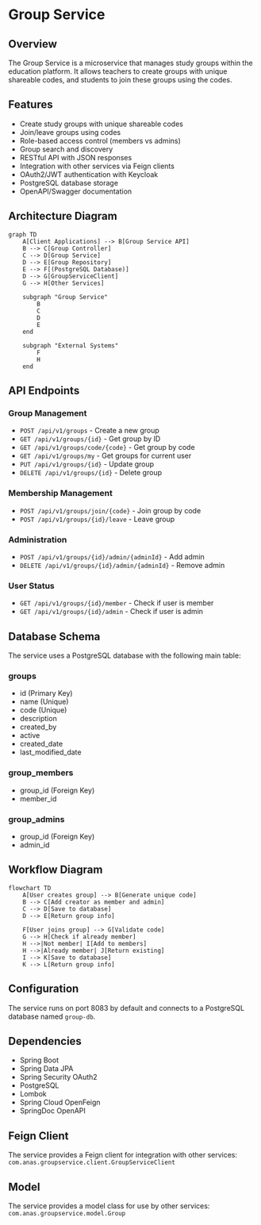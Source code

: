 # Group Service

## Overview
The Group Service is a microservice that manages study groups within the education platform. It allows teachers to create groups with unique shareable codes, and students to join these groups using the codes.

## Features
- Create study groups with unique shareable codes
- Join/leave groups using codes
- Role-based access control (members vs admins)
- Group search and discovery
- RESTful API with JSON responses
- Integration with other services via Feign clients
- OAuth2/JWT authentication with Keycloak
- PostgreSQL database storage
- OpenAPI/Swagger documentation

## Architecture Diagram
```mermaid
graph TD
    A[Client Applications] --> B[Group Service API]
    B --> C[Group Controller]
    C --> D[Group Service]
    D --> E[Group Repository]
    E --> F[(PostgreSQL Database)]
    D --> G[GroupServiceClient]
    G --> H[Other Services]
    
    subgraph "Group Service"
        B
        C
        D
        E
    end
    
    subgraph "External Systems"
        F
        H
    end
```

## API Endpoints

### Group Management
- `POST /api/v1/groups` - Create a new group
- `GET /api/v1/groups/{id}` - Get group by ID
- `GET /api/v1/groups/code/{code}` - Get group by code
- `GET /api/v1/groups/my` - Get groups for current user
- `PUT /api/v1/groups/{id}` - Update group
- `DELETE /api/v1/groups/{id}` - Delete group

### Membership Management
- `POST /api/v1/groups/join/{code}` - Join group by code
- `POST /api/v1/groups/{id}/leave` - Leave group

### Administration
- `POST /api/v1/groups/{id}/admin/{adminId}` - Add admin
- `DELETE /api/v1/groups/{id}/admin/{adminId}` - Remove admin

### User Status
- `GET /api/v1/groups/{id}/member` - Check if user is member
- `GET /api/v1/groups/{id}/admin` - Check if user is admin

## Database Schema
The service uses a PostgreSQL database with the following main table:

### groups
- id (Primary Key)
- name (Unique)
- code (Unique)
- description
- created_by
- active
- created_date
- last_modified_date

### group_members
- group_id (Foreign Key)
- member_id

### group_admins
- group_id (Foreign Key)
- admin_id

## Workflow Diagram
```mermaid
flowchart TD
    A[User creates group] --> B[Generate unique code]
    B --> C[Add creator as member and admin]
    C --> D[Save to database]
    D --> E[Return group info]
    
    F[User joins group] --> G[Validate code]
    G --> H[Check if already member]
    H -->|Not member| I[Add to members]
    H -->|Already member| J[Return existing]
    I --> K[Save to database]
    K --> L[Return group info]
```

## Configuration
The service runs on port 8083 by default and connects to a PostgreSQL database named `group-db`.

## Dependencies
- Spring Boot
- Spring Data JPA
- Spring Security OAuth2
- PostgreSQL
- Lombok
- Spring Cloud OpenFeign
- SpringDoc OpenAPI

## Feign Client
The service provides a Feign client for integration with other services:
`com.anas.groupservice.client.GroupServiceClient`

## Model
The service provides a model class for use by other services:
`com.anas.groupservice.model.Group`